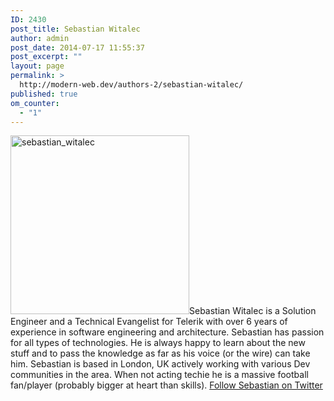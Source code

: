 ```yaml
---
ID: 2430
post_title: Sebastian Witalec
author: admin
post_date: 2014-07-17 11:55:37
post_excerpt: ""
layout: page
permalink: >
  http://modern-web.dev/authors-2/sebastian-witalec/
published: true
om_counter:
  - "1"
---
```

[<img class="alignright wp-image-2431" src="http://modernweb.com/wp-content/uploads/2014/07/sebastian_witalec.jpeg" alt="sebastian_witalec" width="286" height="286" />][1]Sebastian Witalec is a Solution Engineer and a Technical Evangelist for Telerik with over 6 years of experience in software engineering and architecture. Sebastian has passion for all types of technologies. He is always happy to learn about the new stuff and to pass the knowledge as far as his voice (or the wire) can take him. Sebastian is based in London, UK actively working with various Dev communities in the area. When not acting techie he is a massive football fan/player (probably bigger at heart than skills). [Follow Sebastian on Twitter][2]

 [1]: http://modernweb.com/wp-content/uploads/2014/07/sebastian_witalec.jpeg
 [2]: https://twitter.com/sebawita